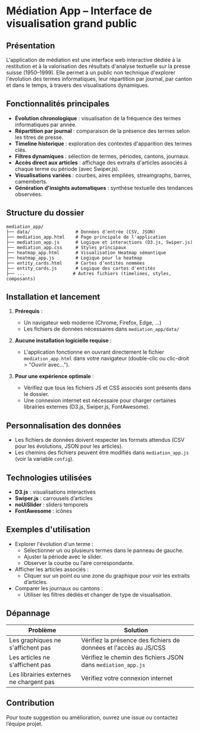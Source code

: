 # Médiation App – Interface de visualisation grand public

## Présentation
L'application de médiation est une interface web interactive dédiée à la restitution et à la valorisation des résultats d'analyse textuelle sur la presse suisse (1950–1999). Elle permet à un public non technique d'explorer l'évolution des termes informatiques, leur répartition par journal, par canton et dans le temps, à travers des visualisations dynamiques.

## Fonctionnalités principales
- **Évolution chronologique** : visualisation de la fréquence des termes informatiques par année.
- **Répartition par journal** : comparaison de la présence des termes selon les titres de presse.
- **Timeline historique** : exploration des contextes d'apparition des termes clés.
- **Filtres dynamiques** : sélection de termes, périodes, cantons, journaux.
- **Accès direct aux articles** : affichage des extraits d'articles associés à chaque terme ou période (avec Swiper.js).
- **Visualisations variées** : courbes, aires empilées, streamgraphs, barres, camemberts.
- **Génération d'insights automatiques** : synthèse textuelle des tendances observées.

## Structure du dossier
```
mediation_app/
├── data/                 # Données d'entrée (CSV, JSON)
├── mediation_app.html    # Page principale de l'application
├── mediation_app.js      # Logique et interactions (D3.js, Swiper.js)
├── mediation_app.css     # Styles principaux
├── heatmap_app.html      # Visualisation Heatmap sémantique
├── heatmap_app.js        # Logique pour la heatmap
├── entity_cards.html     # Cartes d'entités nommées
├── entity_cards.js       # Logique des cartes d'entités
├── ...                  # Autres fichiers (timelines, styles, composants)
```

## Installation et lancement
1. **Prérequis** :
   - Un navigateur web moderne (Chrome, Firefox, Edge, ...)
   - Les fichiers de données nécessaires dans `mediation_app/data/`

2. **Aucune installation logicielle requise** :
   - L'application fonctionne en ouvrant directement le fichier `mediation_app.html` dans votre navigateur (double-clic ou clic-droit > "Ouvrir avec...").

3. **Pour une expérience optimale** :
   - Vérifiez que tous les fichiers JS et CSS associés sont présents dans le dossier.
   - Une connexion internet est nécessaire pour charger certaines librairies externes (D3.js, Swiper.js, FontAwesome).

## Personnalisation des données
- Les fichiers de données doivent respecter les formats attendus (CSV pour les évolutions, JSON pour les articles).
- Les chemins des fichiers peuvent être modifiés dans `mediation_app.js` (voir la variable `config`).

## Technologies utilisées
- **D3.js** : visualisations interactives
- **Swiper.js** : carrousels d’articles
- **noUiSlider** : sliders temporels
- **FontAwesome** : icônes

## Exemples d'utilisation
- Explorer l'évolution d'un terme :
  - Sélectionner un ou plusieurs termes dans le panneau de gauche.
  - Ajuster la période avec le slider.
  - Observer la courbe ou l’aire correspondante.
- Afficher les articles associés :
  - Cliquer sur un point ou une zone du graphique pour voir les extraits d’articles.
- Comparer les journaux ou cantons :
  - Utiliser les filtres dédiés et changer de type de visualisation.

## Dépannage
| Problème | Solution |
|----------|----------|
| Les graphiques ne s'affichent pas | Vérifiez la présence des fichiers de données et l'accès au JS/CSS |
| Les articles ne s'affichent pas | Vérifiez le chemin des fichiers JSON dans `mediation_app.js` |
| Les librairies externes ne chargent pas | Vérifiez votre connexion internet |

## Contribution
Pour toute suggestion ou amélioration, ouvrez une issue ou contactez l’équipe projet.
